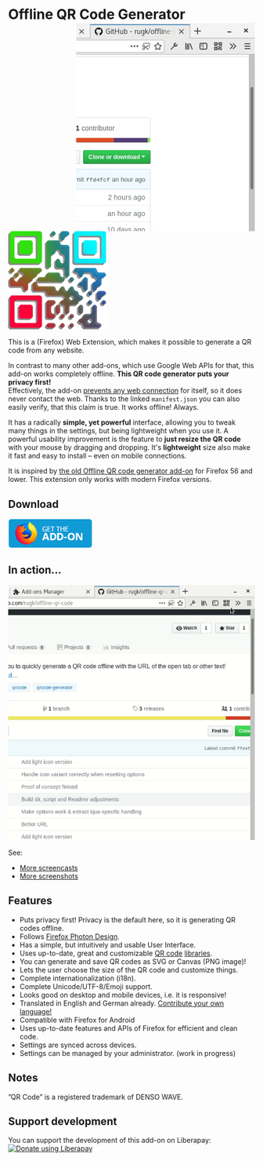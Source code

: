 # Offline QR Code Generator <img align="right" height="425" width="365" src="assets/screencasts/qrText.gif">

<img height="200" width="200" src="assets/qrbig-optimized.svg">

This is a (Firefox) Web Extension, which makes it possible to generate a QR code from any website.

In contrast to many other add-ons, which use Google Web APIs for that, this add-on works completely offline. **This QR code generator puts your privacy first!**  
Effectively, the add-on [prevents any web connection](src/manifest.json#L33) for itself, so it does never contact the web. Thanks to the linked `manifest.json` you can also easily verify, that this claim is true. It works offline! Always.

It has a radically **simple, yet powerful** interface, allowing you to tweak many things in the settings, but being lightweight when you use it. A powerful usability improvement is the feature to **just resize the QR code** with your mouse by dragging and dropping. It's **lightweight** size also make it fast and easy to install – even on mobile connections.

It is inspired by [the old Offline QR code generator add-on](https://github.com/catholicon/OfflineQR) for Firefox 56 and lower. This extension only works with modern Firefox versions.

## Download

**[![Get it for Firefox!](assets/amobutton.png)](https://addons.mozilla.org/firefox/addon/offline-qr-code-generator/)**

## In action…

![showing resizing](assets/screencasts/qrResize.gif)

See:
* [More screencasts](assets/screencasts)
* [More screenshots](assets/screenshots)

## Features
* Puts privacy first! Privacy is the default here, so it is generating QR codes offline.
* Follows [Firefox Photon Design](https://design.firefox.com/photon/welcome.html).
* Has a simple, but intuitively and usable User Interface.
* Uses up-to-date, great and customizable [QR code](https://github.com/nayuki/QR-Code-generator) [libraries](https://larsjung.de/kjua/).
* You can generate and save QR codes as SVG or Canvas (PNG image)!
* Lets the user choose the size of the QR code and customize things.
* Complete internationalization (i18n).
* Complete Unicode/UTF-8/Emoji support.
* Looks good on desktop and mobile devices, i.e. it is responsive!
* Translated in English and German already. [Contribute your own language!](CONTRIBUTING.md#Translations)
* Compatible with Firefox for Android
* Uses up-to-date features and APIs of Firefox for efficient and clean code.
* Settings are synced across devices.
* Settings can be managed by your administrator. (work in progress)

## Notes

”QR Code” is a registered trademark of DENSO WAVE.

## Support development

You can support the development of this add-on on Liberapay:  
[![Donate using Liberapay](https://liberapay.com/assets/widgets/donate.svg)](https://liberapay.com/rugk/donate)
